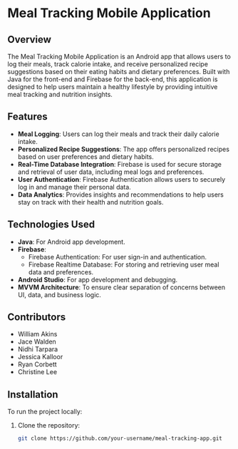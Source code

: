 # Meal Tracking Mobile Application

## Overview

The Meal Tracking Mobile Application is an Android app that allows users to log their meals, track calorie intake, and receive personalized recipe suggestions based on their eating habits and dietary preferences. Built with Java for the front-end and Firebase for the back-end, this application is designed to help users maintain a healthy lifestyle by providing intuitive meal tracking and nutrition insights.

## Features

- **Meal Logging**: Users can log their meals and track their daily calorie intake.
- **Personalized Recipe Suggestions**: The app offers personalized recipes based on user preferences and dietary habits.
- **Real-Time Database Integration**: Firebase is used for secure storage and retrieval of user data, including meal logs and preferences.
- **User Authentication**: Firebase Authentication allows users to securely log in and manage their personal data.
- **Data Analytics**: Provides insights and recommendations to help users stay on track with their health and nutrition goals.

## Technologies Used

- **Java**: For Android app development.
- **Firebase**:
  - Firebase Authentication: For user sign-in and authentication.
  - Firebase Realtime Database: For storing and retrieving user meal data and preferences.
- **Android Studio**: For app development and debugging.
- **MVVM Architecture**: To ensure clear separation of concerns between UI, data, and business logic.

## Contributors
- William Akins
- Jace Walden
- Nidhi Tarpara
- Jessica Kalloor
- Ryan Corbett
- Christine Lee

## Installation

To run the project locally:

1. Clone the repository:

   ```bash
   git clone https://github.com/your-username/meal-tracking-app.git

